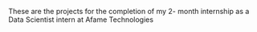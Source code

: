 These are the projects for the completion of my 2- month internship as a Data Scientist intern at Afame Technologies 
